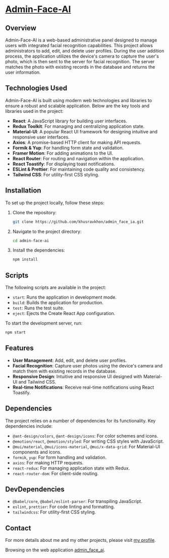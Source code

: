 ﻿# [Admin-Face-AI](https://admin-face-ia-five.vercel.app/main)

## Overview

Admin-Face-AI is a web-based administrative panel designed to manage users with integrated facial recognition capabilities. This project allows administrators to add, edit, and delete user profiles. During the user addition process, the application utilizes the device's camera to capture the user's photo, which is then sent to the server for facial recognition. The server matches the photo with existing records in the database and returns the user information.

## Technologies Used

Admin-Face-AI is built using modern web technologies and libraries to ensure a robust and scalable application. Below are the key tools and libraries used in the project:

- **React**: A JavaScript library for building user interfaces.
- **Redux Toolkit**: For managing and centralizing application state.
- **Material-UI**: A popular React UI framework for designing intuitive and responsive user interfaces.
- **Axios**: A promise-based HTTP client for making API requests.
- **Formik & Yup**: For handling form state and validation.
- **Framer Motion**: For adding animations to the UI.
- **React Router**: For routing and navigation within the application.
- **React Toastify**: For displaying toast notifications.
- **ESLint & Prettier**: For maintaining code quality and consistency.
- **Tailwind CSS**: For utility-first CSS styling.

## Installation

To set up the project locally, follow these steps:

1. Clone the repository:
   ```sh
   git clone https://github.com/khusravkhon/admin_face_ia.git
   ```
2. Navigate to the project directory:
   ```sh
   cd admin-face-ai
   ```
3. Install the dependencies:
   ```sh
   npm install
   ```

## Scripts

The following scripts are available in the project:

- `start`: Runs the application in development mode.
- `build`: Builds the application for production.
- `test`: Runs the test suite.
- `eject`: Ejects the Create React App configuration.

To start the development server, run:

```sh
npm start
```

## Features

- **User Management**: Add, edit, and delete user profiles.
- **Facial Recognition**: Capture user photos using the device's camera and match them with existing records in the database.
- **Responsive Design**: Intuitive and responsive UI designed with Material-UI and Tailwind CSS.
- **Real-time Notifications**: Receive real-time notifications using React Toastify.

## Dependencies

The project relies on a number of dependencies for its functionality. Key dependencies include:

- `@ant-design/colors`, `@ant-design/icons`: For color schemes and icons.
- `@emotion/react`, `@emotion/styled`: For writing CSS styles with JavaScript.
- `@mui/material`, `@mui/icons-material`, `@mui/x-data-grid`: For Material-UI components and icons.
- `formik`, `yup`: For form handling and validation.
- `axios`: For making HTTP requests.
- `react-redux`: For managing application state with Redux.
- `react-router-dom`: For client-side routing.

## DevDependencies

- `@babel/core`, `@babel/eslint-parser`: For transpiling JavaScript.
- `eslint`, `prettier`: For code linting and formatting.
- `tailwindcss`: For utility-first CSS styling.

## Contact

For more details about me and my other projects, please visit [my profile](https://khusravkhon.github.io/resume).

Browsing on the web application [admin_face_ai](https://admin-face-ia-five.vercel.app/main).
